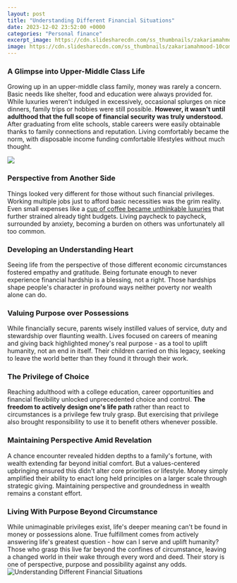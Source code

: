 ```yaml
---
layout: post
title: "Understanding Different Financial Situations"
date: 2023-12-02 23:52:00 +0000
categories: "Personal finance"
excerpt_image: https://cdn.slidesharecdn.com/ss_thumbnails/zakariamahmood-10commontypesoffinancialmodels-180710131222-thumbnail-4.jpg?cb=1531228367
image: https://cdn.slidesharecdn.com/ss_thumbnails/zakariamahmood-10commontypesoffinancialmodels-180710131222-thumbnail-4.jpg?cb=1531228367
---
```


### A Glimpse into Upper-Middle Class Life
Growing up in an upper-middle class family, money was rarely a concern. Basic needs like shelter, food and education were always provided for. While luxuries weren't indulged in excessively, occasional splurges on nice dinners, family trips or hobbies were still possible. 
**However, it wasn't until adulthood that the full scope of financial security was truly understood.** After graduating from elite schools, stable careers were easily obtainable thanks to family connections and reputation. Living comfortably became the norm, with disposable income funding comfortable lifestyles without much thought. 

![](https://c8.alamy.com/comp/2HTDR5D/illustration-of-financial-situations-and-elements-2HTDR5D.jpg)
### Perspective from Another Side
Things looked very different for those without such financial privileges. Working multiple jobs just to afford basic necessities was the grim reality. Even small expenses like a [cup of coffee became unthinkable luxuries](https://store.fi.io.vn/chihuahua-christmas-quote-cartoon-chihuahua4050-t-shirt) that further strained already tight budgets. Living paycheck to paycheck, surrounded by anxiety, becoming a burden on others was unfortunately all too common.
### Developing an Understanding Heart  
Seeing life from the perspective of those different economic circumstances fostered empathy and gratitude. Being fortunate enough to never experience financial hardship is a blessing, not a right. Those hardships shape people's character in profound ways neither poverty nor wealth alone can do. 
### Valuing Purpose over Possessions
While financially secure, parents wisely instilled values of service, duty and stewardship over flaunting wealth. Lives focused on careers of meaning and giving back highlighted money's real purpose - as a tool to uplift humanity, not an end in itself. Their children carried on this legacy, seeking to leave the world better than they found it through their work.
### The Privilege of Choice  
Reaching adulthood with a college education, career opportunities and financial flexibility unlocked unprecedented choice and control. **The freedom to actively design one's life path** rather than react to circumstances is a privilege few truly grasp. But exercising that privilege also brought responsibility to use it to benefit others whenever possible. 
### Maintaining Perspective Amid Revelation
A chance encounter revealed hidden depths to a family's fortune, with wealth extending far beyond initial comfort. But a values-centered upbringing ensured this didn't alter core priorities or lifestyle. Money simply amplified their ability to enact long held principles on a larger scale through strategic giving. Maintaining perspective and groundedness in wealth remains a constant effort.
### Living With Purpose Beyond Circumstance
While unimaginable privileges exist, life's deeper meaning can't be found in money or possessions alone. True fulfillment comes from actively answering life's greatest question - how can I serve and uplift humanity? Those who grasp this live far beyond the confines of circumstance, leaving a changed world in their wake through every word and deed. Their story is one of perspective, purpose and possibility against any odds.
![Understanding Different Financial Situations](https://cdn.slidesharecdn.com/ss_thumbnails/zakariamahmood-10commontypesoffinancialmodels-180710131222-thumbnail-4.jpg?cb=1531228367)